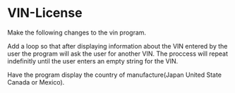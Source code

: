 # VIN-License
Make the following changes to the vin program.

Add a loop so that after displaying information about the VIN entered by the user the program will ask the user for another VIN. The proccess
will repeat indefinitly until the user enters an empty string for the VIN.

Have the program display the country of manufacture(Japan United State Canada or Mexico).
